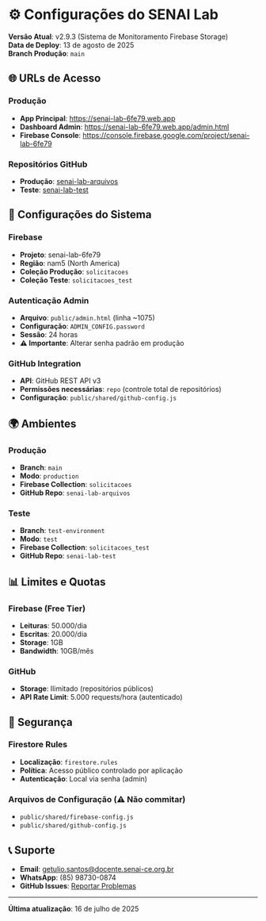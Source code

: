 # ⚙️ Configurações do SENAI Lab

**Versão Atual**: v2.9.3 (Sistema de Monitoramento Firebase Storage)  
**Data de Deploy**: 13 de agosto de 2025  
**Branch Produção**: `main`

## 🌐 URLs de Acesso

### Produção
- **App Principal**: https://senai-lab-6fe79.web.app
- **Dashboard Admin**: https://senai-lab-6fe79.web.app/admin.html
- **Firebase Console**: https://console.firebase.google.com/project/senai-lab-6fe79

### Repositórios GitHub
- **Produção**: [senai-lab-arquivos](https://github.com/GetuliovmSantos/senai-lab-arquivos)
- **Teste**: [senai-lab-test](https://github.com/GetuliovmSantos/senai-lab-test)

## 🔧 Configurações do Sistema

### Firebase
- **Projeto**: senai-lab-6fe79
- **Região**: nam5 (North America)
- **Coleção Produção**: `solicitacoes`
- **Coleção Teste**: `solicitacoes_test`

### Autenticação Admin
- **Arquivo**: `public/admin.html` (linha ~1075)
- **Configuração**: `ADMIN_CONFIG.password`
- **Sessão**: 24 horas
- **⚠️ Importante**: Alterar senha padrão em produção

### GitHub Integration
- **API**: GitHub REST API v3
- **Permissões necessárias**: `repo` (controle total de repositórios)
- **Configuração**: `public/shared/github-config.js`

## 🌍 Ambientes

### Produção
- **Branch**: `main`
- **Modo**: `production`
- **Firebase Collection**: `solicitacoes`
- **GitHub Repo**: `senai-lab-arquivos`

### Teste
- **Branch**: `test-environment`
- **Modo**: `test`
- **Firebase Collection**: `solicitacoes_test`
- **GitHub Repo**: `senai-lab-test`

## 📊 Limites e Quotas

### Firebase (Free Tier)
- **Leituras**: 50.000/dia
- **Escritas**: 20.000/dia
- **Storage**: 1GB
- **Bandwidth**: 10GB/mês

### GitHub
- **Storage**: Ilimitado (repositórios públicos)
- **API Rate Limit**: 5.000 requests/hora (autenticado)

## 🔐 Segurança

### Firestore Rules
- **Localização**: `firestore.rules`
- **Política**: Acesso público controlado por aplicação
- **Autenticação**: Local via senha (admin)

### Arquivos de Configuração (⚠️ Não commitar)
- `public/shared/firebase-config.js`
- `public/shared/github-config.js`

## 📞 Suporte

- **Email**: getulio.santos@docente.senai-ce.org.br
- **WhatsApp**: (85) 98730-0874
- **GitHub Issues**: [Reportar Problemas](https://github.com/GetuliovmSantos/Sistema-de-Solicita-o-de-Servi-os/issues)

---

**Última atualização**: 16 de julho de 2025
